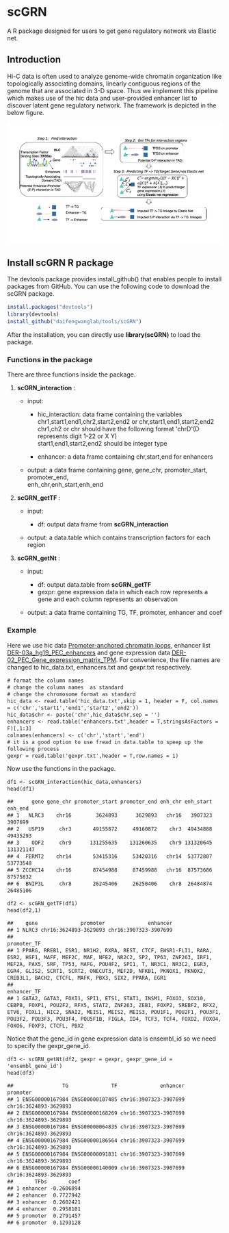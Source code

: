 # scGRN

A R package designed for users to get gene regulatory network via Elastic net. 

## Introduction
Hi-C data is often used to analyze genome-wide chromatin organization like topologically associating domains, linearly contiguous regions of the genome that are associated in 3-D space. Thus we implement this pipeline which makes use of the hic data and user-provided enhancer list to discover latent gene regulatory network. The framework is depicted in the below figure.

![Pipeline](https://github.com/mying4/scGRN/blob/master/pipeline.png)


## Install scGRN R package
The devtools package provides install_github() that enables people to install packages from GitHub. You can use the following code to download the scGRN package.
```R
install.packages("devtools")
library(devtools)
install_github("daifengwanglab/tools/scGRN")
```

After the installation, you can directly use **library(scGRN)** to load the package.

### Functions in the package

There are three functions inside the package.

1. **scGRN_interaction** :
    * input:
        * hic_interaction: data frame containing the variables chr1,start1,end1,chr2,start2,end2
          or chr,start1,end1,start2,end2 
          chr1,ch2 or chr should have the following format 'chrD'(D represents digit 1-22 or X Y)                          
          start1,end1,start2,end2 should be integer type
          
        * enhancer: a data frame containing chr,start,end for enhancers
        
    * output: a data frame containing gene, gene_chr, promoter_start, promoter_end,               
      enh_chr,enh_start,enh_end
 
2. **scGRN_getTF** :
    * input: 
        * df: output data frame from **scGRN_interaction**
    
    * output: a data.table which contains transcription factors for each region

3. **scGRN_getNt** :
    * input: 
        * df: output data.table from **scGRN_getTF**
        * gexpr: gene expression data in which each row represents a gene and each column represents an observation
        
    * output:  a data frame containing TG, TF, promoter, enhancer and coef
    
### Example

Here we use hic data [Promoter-anchored chromatin loops](http://resource.psychencode.org/Datasets/Integrative/Promoter-anchored_chromatin_loops.bed), enhancer list [DER-03a_hg19_PEC_enhancers](http://resource.psychencode.org/Datasets/Derived/DER-03a_hg19_PEC_enhancers.bed)  and gene expression data [DER-02_PEC_Gene_expression_matrix_TPM](http://resource.psychencode.org/Datasets/Derived/DER-02_PEC_Gene_expression_matrix_TPM.txt).
For convenience, the file names are changed to hic_data.txt, enhancers.txt and gexpr.txt respectively.

```{r}
# format the column names
# change the column names  as standard
# change the chromosome format as standard
hic_data <- read.table('hic_data.txt',skip = 1, header = F, col.names = c('chr','start1','end1','start2','end2')) 
hic_data$chr <- paste('chr',hic_data$chr,sep = '')
enhancers <- read.table('enhancers.txt',header = T,stringsAsFactors = F)[,1:3]
colnames(enhancers) <- c('chr','start','end')
# it is a good option to use fread in data.table to speep up the following process
gexpr = read.table('gexpr.txt',header = T,row.names = 1)
```

Now use the functions in the package.
```{r}
df1 <- scGRN_interaction(hic_data,enhancers)
head(df1)
```

    ##      gene gene_chr promoter_start promoter_end enh_chr enh_start   enh_end
    ## 1   NLRC3    chr16        3624893      3629893   chr16   3907323   3907699
    ## 2   USP19     chr3       49155872     49160872    chr3  49434888  49435293
    ## 3    ODF2     chr9      131255635    131260635    chr9 131320645 131321147
    ## 4  FERMT2    chr14       53415316     53420316   chr14  53772807  53773548
    ## 5 ZCCHC14    chr16       87454988     87459988   chr16  87573686  87575832
    ## 6  BNIP3L     chr8       26245406     26250406    chr8  26484874  26485106
    
```{r}
df2 <- scGRN_getTF(df1)
head(df2,1)
```

    ##    gene              promoter              enhancer
    ## 1 NLRC3 chr16:3624893-3629893 chr16:3907323-3907699
    ##                                                                                                                                                                                                                                                                                                                    promoter_TF
    ## 1 PPARG, RREB1, ESR1, NR1H2, RXRA, REST, CTCF, EWSR1-FLI1, RARA, ESR2, HSF1, MAFF, MEF2C, MAF, NFE2, NR2C2, SP2, TP63, ZNF263, IRF1, MEF2A, PAX5, SRF, TP53, MAFG, POU4F2, SPI1, T, NR3C1, NR3C2, EGR3, EGR4, GLIS2, SCRT1, SCRT2, ONECUT3, MEF2D, NFKB1, PKNOX1, PKNOX2, CREB3L1, BACH2, CTCFL, MAFK, PBX3, SIX2, PPARA, EGR1
    ##                                                                                                                                                                                                                                                                                                  enhancer_TF
    ## 1 GATA2, GATA3, FOXI1, SPI1, ETS1, STAT1, INSM1, FOXO3, SOX10, CEBPB, FOXP1, POU2F2, RFX5, STAT2, ZNF263, ZEB1, FOXP2, SREBF2, RFX2, ETV6, FOXL1, HIC2, SNAI2, MEIS1, MEIS2, MEIS3, POU1F1, POU2F1, POU3F1, POU3F2, POU3F3, POU3F4, POU5F1B, FIGLA, ID4, TCF3, TCF4, FOXD2, FOXO4, FOXO6, FOXP3, CTCFL, PBX2
 
Notice that the gene_id in gene expression data is ensembl_id so we need to specify the gexpr_gene_id.
```{r}
df3 <- scGRN_getNt(df2, gexpr = gexpr, gexpr_gene_id = 'ensembl_gene_id')
head(df3)
```
    ##                TG              TF              enhancer              promoter
    ## 1 ENSG00000167984 ENSG00000107485 chr16:3907323-3907699 chr16:3624893-3629893
    ## 2 ENSG00000167984 ENSG00000168269 chr16:3907323-3907699 chr16:3624893-3629893
    ## 3 ENSG00000167984 ENSG00000064835 chr16:3907323-3907699 chr16:3624893-3629893
    ## 4 ENSG00000167984 ENSG00000186564 chr16:3907323-3907699 chr16:3624893-3629893
    ## 5 ENSG00000167984 ENSG00000091831 chr16:3907323-3907699 chr16:3624893-3629893
    ## 6 ENSG00000167984 ENSG00000140009 chr16:3907323-3907699 chr16:3624893-3629893
    ##       TFbs       coef
    ## 1 enhancer -0.2606894
    ## 2 enhancer  0.7727942
    ## 3 enhancer  0.2602421
    ## 4 enhancer  0.2958101
    ## 5 promoter  0.2791457
    ## 6 promoter  0.1293128

